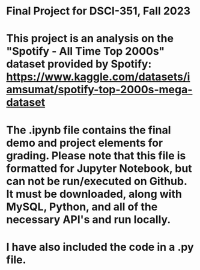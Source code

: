 # Final Project for DSCI-351, Fall 2023

# This project is an analysis on the "Spotify - All Time Top 2000s" dataset provided by Spotify: https://www.kaggle.com/datasets/iamsumat/spotify-top-2000s-mega-dataset

# The .ipynb file contains the final demo and project elements for grading. Please note that this file is formatted for Jupyter Notebook, but can not be run/executed on Github. It must be downloaded, along with MySQL, Python, and all of the necessary API's and run locally.

# I have also included the code in a .py file.
